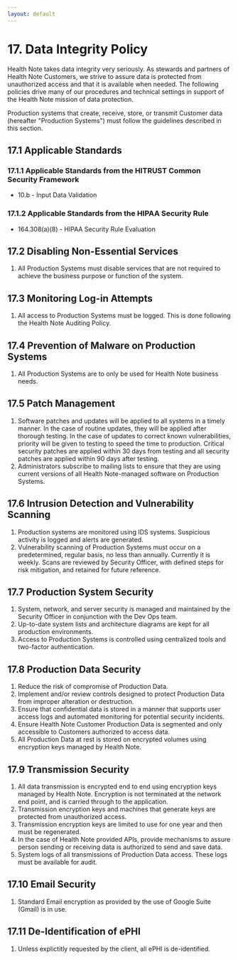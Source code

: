 ```yaml
---
layout: default
---
```


# 17. Data Integrity Policy

Health Note takes data integrity very seriously. As stewards and partners of Health Note Customers, we strive to assure data is protected from unauthorized access and that it is available when needed. The following policies drive many of our procedures and technical settings in support of the Health Note mission of data protection.

Production systems that create, receive, store, or transmit Customer data (hereafter "Production Systems") must follow the guidelines described in this section.

## 17.1 Applicable Standards

### 17.1.1 Applicable Standards from the HITRUST Common Security Framework

* 10.b - Input Data Validation

### 17.1.2 Applicable Standards from the HIPAA Security Rule

* 164.308(a)(8) - HIPAA Security Rule Evaluation

## 17.2 Disabling Non-Essential Services

1. All Production Systems must disable services that are not required to achieve the business purpose or function of the system.

## 17.3 Monitoring Log-in Attempts

1. All access to Production Systems must be logged. This is done following the Health Note Auditing Policy.

## 17.4 Prevention of Malware on Production Systems

1. All Production Systems are to only be used for Health Note business needs.

## 17.5 Patch Management

1. Software patches and updates will be applied to all systems in a timely manner. In the case of routine updates, they will be applied after thorough testing. In the case of updates to correct known vulnerabilities, priority will be given to testing to speed the time to production. Critical security patches are applied within 30 days from testing and all security patches are applied within 90 days after testing.
2. Administrators subscribe to mailing lists to ensure that they are using current versions of all Health Note-managed software on Production Systems.

## 17.6 Intrusion Detection and Vulnerability Scanning

1. Production systems are monitored using IDS systems. Suspicious activity is logged and alerts are generated.
2. Vulnerability scanning of Production Systems must occur on a predetermined, regular basis, no less than annually. Currently it is weekly. Scans are reviewed by Security Officer, with defined steps for risk mitigation, and retained for future reference.

## 17.7 Production System Security

1. System, network, and server security is managed and maintained by the Security Officer in conjunction with the Dev Ops team.
2. Up-to-date system lists and architecture diagrams are kept for all production environments.
3. Access to Production Systems is controlled using centralized tools and two-factor authentication.

## 17.8 Production Data Security

1. Reduce the risk of compromise of Production Data.
2. Implement and/or review controls designed to protect Production Data from improper alteration or destruction.
3. Ensure that confidential data is stored in a manner that supports user access logs and automated monitoring for potential security incidents.
4. Ensure Health Note Customer Production Data is segmented and only accessible to Customers authorized to access data.
5. All Production Data at rest is stored on encrypted volumes using encryption keys managed by Health Note. 

## 17.9 Transmission Security

1. All data transmission is encrypted end to end using encryption keys managed by Health Note. Encryption is not terminated at the network end point, and is carried through to the application.
2. Transmission encryption keys and machines that generate keys are protected from unauthorized access. 
3. Transmission encryption keys are limited to use for one year and then must be regenerated.
4. In the case of Health Note provided APIs, provide mechanisms to assure person sending or receiving data is authorized to send and save data.
5. System logs of all transmissions of Production Data access. These logs must be available for audit.


## 17.10 Email Security

1. Standard Email encryption as provided by the use of Google Suite (Gmail) is in use.

## 17.11 De-Identification of ePHI

1. Unless explictitly requested by the client, all ePHI is de-identified.